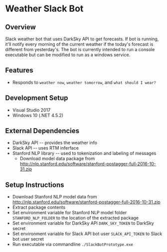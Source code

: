 # Weather Slack Bot

## Overview 

Slack weather bot that uses DarkSky API to get forecasts. If bot is running, it'll notify every morning of the current weather if the today's forecast is different from yesterday's. The bot is currently intended to run a console executable but can be modified to run as a windows service.

## Features

* Responds to `weather now`, `weather tomorrow`, and `what should I wear?`

## Development Setup

* Visual Studio 2017
* Windows 10 (.NET 4.5.2)

## External Dependencies

* DarkSky API -- provides the weather info
* Slack API -- uses RTM inferface 
* Stanford NLP library -- used to tokenization and labeling of messages
  * Download model data package from http://nlp.stanford.edu/software/stanford-postagger-full-2016-10-31.zip

## Setup Instructions

* Download Stanford NLP model data from http://nlp.stanford.edu/software/stanford-postagger-full-2016-10-31.zip
* Extract package contents
* Set environment variable for Stanford NLP model folder `STANFORD_NLP_FOLDER` to the location of the extracted package
* Set environment variable for DarkSky API `DARK_SKY_TOKEN` to DarkSky secret
* Set environment variable for Slack API bot user `SLACK_API_TOKEN` to Slack bot user secret
* Run executable via commandline `./SlackBotPrototype.exe`





